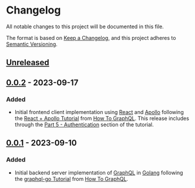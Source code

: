 # Changelog

All notable changes to this project will be documented in this file.

The format is based on [Keep a Changelog](https://keepachangelog.com/en/1.0.0/),
and this project adheres to [Semantic Versioning](https://semver.org/spec/v2.0.0.html).

## [Unreleased]

## [0.0.2] - 2023-09-17

### Added

- Initial frontend client implementation using [React](https://react.dev/) and [Apollo](https://www.apollographql.com/docs/react/) following the [React + Apollo Tutorial](https://www.howtographql.com/react-apollo/0-introduction/) from [How To GraphQL](https://www.howtographql.com/). This release includes through the [Part 5 - Authentication](https://www.howtographql.com/react-apollo/5-authentication/) section of the tutorial.

## [0.0.1] - 2023-09-10

### Added

- Initial backend server implementation of [GraphQL](https://graphql.org/) in [Golang](https://go.dev/) following the [graphql-go Tutorial](https://www.howtographql.com/graphql-go/0-introduction/) from [How To GraphQL](https://www.howtographql.com/).

[unreleased]: https://github.com/danieljmehler/hackernews-go-graphql/compare/0.0.2...HEAD
[0.0.2]: https://github.com/danieljmehler/hackernews-go-graphql/compare/0.0.1...0.0.2
[0.0.1]: https://github.com/danieljmehler/hackernews-go-graphql/releases/tag/0.0.1